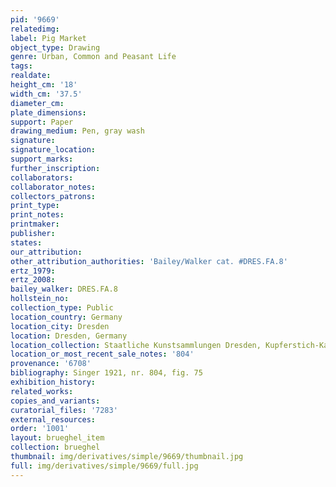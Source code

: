 ```yaml
---
pid: '9669'
relatedimg: 
label: Pig Market
object_type: Drawing
genre: Urban, Common and Peasant Life
tags: 
realdate: 
height_cm: '18'
width_cm: '37.5'
diameter_cm: 
plate_dimensions: 
support: Paper
drawing_medium: Pen, gray wash
signature: 
signature_location: 
support_marks: 
further_inscription: 
collaborators: 
collaborator_notes: 
collectors_patrons: 
print_type: 
print_notes: 
printmaker: 
publisher: 
states: 
our_attribution: 
other_attribution_authorities: 'Bailey/Walker cat. #DRES.FA.8'
ertz_1979: 
ertz_2008: 
bailey_walker: DRES.FA.8
hollstein_no: 
collection_type: Public
location_country: Germany
location_city: Dresden
location: Dresden, Germany
location_collection: Staatliche Kunstsammlungen Dresden, Kupferstich-Kabinett
location_or_most_recent_sale_notes: '804'
provenance: '6708'
bibliography: Singer 1921, nr. 804, fig. 75
exhibition_history: 
related_works: 
copies_and_variants: 
curatorial_files: '7283'
external_resources: 
order: '1001'
layout: brueghel_item
collection: brueghel
thumbnail: img/derivatives/simple/9669/thumbnail.jpg
full: img/derivatives/simple/9669/full.jpg
---
```


